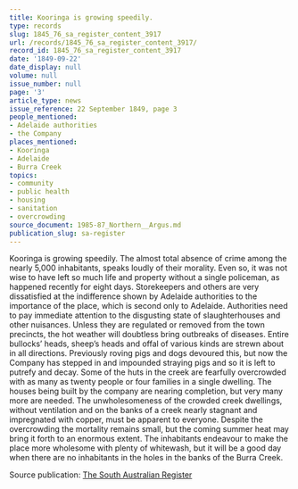 ```yaml
---
title: Kooringa is growing speedily.
type: records
slug: 1845_76_sa_register_content_3917
url: /records/1845_76_sa_register_content_3917/
record_id: 1845_76_sa_register_content_3917
date: '1849-09-22'
date_display: null
volume: null
issue_number: null
page: '3'
article_type: news
issue_reference: 22 September 1849, page 3
people_mentioned:
- Adelaide authorities
- the Company
places_mentioned:
- Kooringa
- Adelaide
- Burra Creek
topics:
- community
- public health
- housing
- sanitation
- overcrowding
source_document: 1985-87_Northern__Argus.md
publication_slug: sa-register
---
```


Kooringa is growing speedily.  The almost total absence of crime among the nearly 5,000 inhabitants, speaks loudly of their morality.  Even so, it was not wise to have left so much life and property without a single policeman, as happened recently for eight days.  Storekeepers and others are very dissatisfied at the indifference shown by Adelaide authorities to the importance of the place, which is second only to Adelaide.  Authorities need to pay immediate attention to the disgusting state of slaughterhouses and other nuisances.  Unless they are regulated or removed from the town precincts, the hot weather will doubtless bring outbreaks of diseases.  Entire bullocks’ heads, sheep’s heads and offal of various kinds are strewn about in all directions.  Previously roving pigs and dogs devoured this, but now the Company has stepped in and impounded straying pigs and so it is left to putrefy and decay.  Some of the huts in the creek are fearfully overcrowded with as many as twenty people or four families in a single dwelling.  The houses being built by the company are nearing completion, but very many more are needed.  The unwholesomeness of the crowded creek dwellings, without ventilation and on the banks of a creek nearly stagnant and impregnated with copper, must be apparent to everyone.  Despite the overcrowding the mortality remains small, but the coming summer heat may bring it forth to an enormous extent.  The inhabitants endeavour to make the place more wholesome with plenty of whitewash, but it will be a good day when there are no inhabitants in the holes in the banks of the Burra Creek.

Source publication: [The South Australian Register](/publications/sa-register/)
